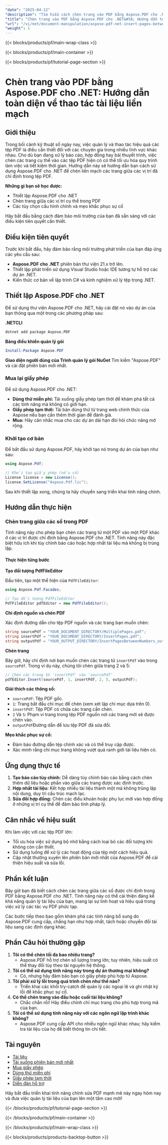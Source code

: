 ```yaml
---
"date": "2025-04-12"
"description": "Tìm hiểu cách chèn trang vào PDF bằng Aspose.PDF cho .NET với hướng dẫn từng bước này. Tối ưu hóa quy trình làm việc tài liệu của bạn một cách hiệu quả."
"title": "Chèn trang vào PDF bằng Aspose.PDF cho .NET&#58; Hướng dẫn toàn diện về thao tác tài liệu liền mạch"
"url": "/vi/net/document-manipulation/aspose-pdf-net-insert-pages-between-numbers/"
"weight": 1
---
```


{{< blocks/products/pf/main-wrap-class >}}

{{< blocks/products/pf/main-container >}}

{{< blocks/products/pf/tutorial-page-section >}}


# Chèn trang vào PDF bằng Aspose.PDF cho .NET: Hướng dẫn toàn diện về thao tác tài liệu liền mạch

## Giới thiệu

Trong bối cảnh kỹ thuật số ngày nay, việc quản lý và thao tác hiệu quả các tệp PDF là điều cần thiết đối với các chuyên gia trong nhiều lĩnh vực khác nhau. Cho dù bạn đang xử lý báo cáo, hợp đồng hay bài thuyết trình, việc chèn các trang cụ thể vào các tệp PDF hiện có có thể tối ưu hóa quy trình làm việc và tiết kiệm thời gian. Hướng dẫn này sẽ hướng dẫn bạn cách sử dụng Aspose.PDF cho .NET để chèn liền mạch các trang giữa các vị trí đã chỉ định trong tệp PDF.

**Những gì bạn sẽ học được:**
- Thiết lập Aspose.PDF cho .NET
- Chèn trang giữa các vị trí cụ thể trong PDF
- Các tùy chọn cấu hình chính và mẹo khắc phục sự cố

Hãy bắt đầu bằng cách đảm bảo môi trường của bạn đã sẵn sàng với các điều kiện tiên quyết cần thiết.

## Điều kiện tiên quyết

Trước khi bắt đầu, hãy đảm bảo rằng môi trường phát triển của bạn đáp ứng các yêu cầu sau:
- **Aspose.PDF cho .NET** phiên bản thư viện 21.x trở lên.
- Thiết lập phát triển sử dụng Visual Studio hoặc IDE tương tự hỗ trợ các dự án .NET.
- Kiến thức cơ bản về lập trình C# và kinh nghiệm xử lý tệp trong .NET.

## Thiết lập Aspose.PDF cho .NET

Để sử dụng thư viện Aspose.PDF cho .NET, hãy cài đặt nó vào dự án của bạn thông qua một trong các phương pháp sau:

**.NETCLI**
```bash
dotnet add package Aspose.PDF
```

**Bảng điều khiển quản lý gói**
```powershell
Install-Package Aspose.PDF
```

**Giao diện người dùng của Trình quản lý gói NuGet**
Tìm kiếm "Aspose.PDF" và cài đặt phiên bản mới nhất.

### Mua lại giấy phép

Để sử dụng Aspose.PDF cho .NET:
- **Dùng thử miễn phí:** Tải xuống giấy phép tạm thời để khám phá tất cả các tính năng mà không có giới hạn.
- **Giấy phép tạm thời:** Tải bản dùng thử từ trang web chính thức của Aspose nếu bạn cần thêm thời gian để đánh giá.
- **Mua:** Hãy cân nhắc mua cho các dự án dài hạn đòi hỏi chức năng mở rộng.

### Khởi tạo cơ bản

Để bắt đầu sử dụng Aspose.PDF, hãy khởi tạo nó trong dự án của bạn như sau:

```csharp
using Aspose.Pdf;

// Khởi tạo giấy phép (nếu có)
License license = new License();
license.SetLicense("Aspose.Pdf.lic");
```

Sau khi thiết lập xong, chúng ta hãy chuyển sang triển khai tính năng chính.

## Hướng dẫn thực hiện

### Chèn trang giữa các số trong PDF

Tính năng này cho phép bạn chèn các trang từ một PDF vào một PDF khác ở các vị trí được chỉ định bằng Aspose.PDF cho .NET. Tính năng này đặc biệt hữu ích khi tùy chỉnh báo cáo hoặc hợp nhất tài liệu mà không bị trùng lặp.

#### Thực hiện từng bước

**Tạo đối tượng PdfFileEditor**

Đầu tiên, tạo một thể hiện của `PdfFileEditor`:

```csharp
using Aspose.Pdf.Facades;

// Tạo đối tượng PdfFileEditor
PdfFileEditor pdfEditor = new PdfFileEditor();
```

**Chỉ định nguồn và chèn PDF**

Xác định đường dẫn cho tệp PDF nguồn và các trang bạn muốn chèn:

```csharp
string sourcePdf = "YOUR_DOCUMENT_DIRECTORY/MultiplePages.pdf";
string insertPdf = "YOUR_DOCUMENT_DIRECTORY/InsertPages.pdf";
string outputPdf = "YOUR_OUTPUT_DIRECTORY/InsertPagesBetweenNumbers_out.pdf";
```

**Chèn trang**

Bây giờ, hãy chỉ định nơi bạn muốn chèn các trang từ `insertPdf` vào trong `sourcePdf`. Trong ví dụ này, chúng tôi chèn giữa trang 2 và 5:

```csharp
// Chèn các trang từ 'insertPdf' vào 'sourcePdf'
pdfEditor.Insert(sourcePdf, 1, insertPdf, 2, 5, outputPdf);
```

**Giải thích các thông số:**
- `sourcePdf`: Tệp PDF gốc.
- `1`: Trang bắt đầu chỉ mục để chèn (xem xét lập chỉ mục dựa trên 0).
- `insertPdf`: Tệp PDF có chứa các trang cần chèn.
- `2` Và `5`: Phạm vi trang trong tệp PDF nguồn nơi các trang mới sẽ được chèn vào.
- `outputPdf`Đường dẫn để lưu tệp PDF đã sửa đổi.

**Mẹo khắc phục sự cố:**
- Đảm bảo đường dẫn tệp chính xác và có thể truy cập được.
- Xác minh rằng chỉ mục trang không vượt quá ranh giới tài liệu hiện có.

## Ứng dụng thực tế

1. **Tạo báo cáo tùy chỉnh:** Dễ dàng tùy chỉnh báo cáo bằng cách chèn thêm dữ liệu hoặc phần vào giữa các trang được xác định trước.
2. **Hợp nhất tài liệu:** Kết hợp nhiều tài liệu thành một mà không trùng lặp nội dung, duy trì cấu trúc mạch lạc.
3. **Sửa đổi hợp đồng:** Chèn các điều khoản hoặc phụ lục mới vào hợp đồng ở những vị trí cụ thể để đảm bảo tính pháp lý.

## Cân nhắc về hiệu suất

Khi làm việc với các tệp PDF lớn:
- Tối ưu hóa việc sử dụng bộ nhớ bằng cách loại bỏ các đối tượng khi không còn cần thiết.
- Sử dụng luồng để xử lý các hoạt động của tệp một cách hiệu quả.
- Cập nhật thường xuyên lên phiên bản mới nhất của Aspose.PDF để cải thiện hiệu suất và sửa lỗi.

## Phần kết luận

Bây giờ bạn đã biết cách chèn các trang giữa các số được chỉ định trong PDF bằng Aspose.PDF cho .NET. Tính năng này có thể cải thiện đáng kể khả năng quản lý tài liệu của bạn, mang lại sự linh hoạt và hiệu quả trong việc xử lý các tác vụ PDF phức tạp.

Các bước tiếp theo bao gồm khám phá các tính năng bổ sung do Aspose.PDF cung cấp, chẳng hạn như hợp nhất, tách hoặc chuyển đổi tài liệu sang các định dạng khác.

## Phần Câu hỏi thường gặp

1. **Tôi có thể chèn tối đa bao nhiêu trang?**
   - Aspose.PDF hỗ trợ chèn số lượng trang lớn; tuy nhiên, hiệu suất có thể thay đổi tùy theo tài nguyên hệ thống.
2. **Tôi có thể sử dụng tính năng này trong dự án thương mại không?**
   - Có, nhưng hãy đảm bảo bạn có giấy phép phù hợp từ Aspose.
3. **Tôi phải xử lý lỗi trong quá trình chèn như thế nào?**
   - Triển khai các khối try-catch để quản lý các ngoại lệ và ghi nhật ký lỗi để khắc phục sự cố.
4. **Có thể chèn trang vào đầu hoặc cuối tài liệu không?**
   - Chắc chắn rồi! Hãy điều chỉnh chỉ mục trang cho phù hợp trong mã của bạn.
5. **Tôi có thể sử dụng tính năng này với các ngôn ngữ lập trình khác không?**
   - Aspose.PDF cung cấp API cho nhiều ngôn ngữ khác nhau; hãy kiểm tra tài liệu của họ để biết thông tin chi tiết.

## Tài nguyên
- [Tài liệu](https://reference.aspose.com/pdf/net/)
- [Tải xuống phiên bản mới nhất](https://releases.aspose.com/pdf/net/)
- [Mua giấy phép](https://purchase.aspose.com/buy)
- [Dùng thử miễn phí](https://releases.aspose.com/pdf/net/)
- [Giấy phép tạm thời](https://purchase.aspose.com/temporary-license/)
- [Diễn đàn hỗ trợ](https://forum.aspose.com/c/pdf/10)

Hãy bắt đầu triển khai tính năng chỉnh sửa PDF mạnh mẽ này ngay hôm nay và đưa việc quản lý tài liệu của bạn lên một tầm cao mới!


{{< /blocks/products/pf/tutorial-page-section >}}

{{< /blocks/products/pf/main-container >}}

{{< /blocks/products/pf/main-wrap-class >}}

{{< blocks/products/products-backtop-button >}}
